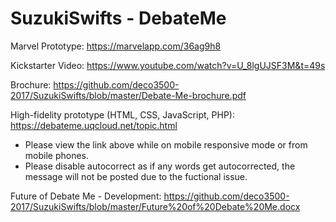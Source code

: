 # SuzukiSwifts - DebateMe

Marvel Prototype: https://marvelapp.com/36ag9h8

Kickstarter Video: https://www.youtube.com/watch?v=U_8lgUJSF3M&t=49s

Brochure: https://github.com/deco3500-2017/SuzukiSwifts/blob/master/Debate-Me-brochure.pdf

High-fidelity prototype (HTML, CSS, JavaScript, PHP): https://debateme.uqcloud.net/topic.html
 - Please view the link above while on mobile responsive mode or from mobile phones. 
 - Please disable autocorrect as if any words get autocorrected, the message will not be posted due to the fuctional issue.
 
Future of Debate Me - Development: https://github.com/deco3500-2017/SuzukiSwifts/blob/master/Future%20of%20Debate%20Me.docx
